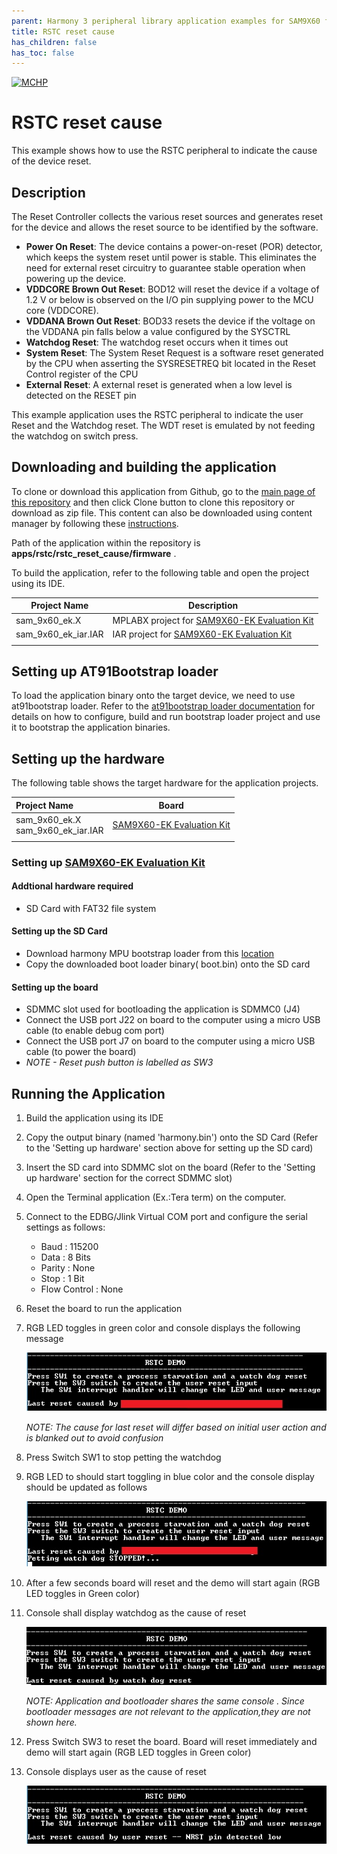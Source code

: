```yaml
---
parent: Harmony 3 peripheral library application examples for SAM9X60 family
title: RSTC reset cause 
has_children: false
has_toc: false
---
```


[![MCHP](https://www.microchip.com/ResourcePackages/Microchip/assets/dist/images/logo.png)](https://www.microchip.com)

# RSTC reset cause

This example shows how to use the RSTC peripheral to indicate the cause of the device reset.

## Description

The Reset Controller collects the various reset sources and generates reset for the device and allows the reset source to be identified by the software.

- **Power On Reset**: The device contains a power-on-reset (POR) detector, which keeps the system reset until power is stable. This eliminates the need for external reset circuitry to guarantee stable operation when powering up the device.
- **VDDCORE Brown Out Reset**: BOD12 will reset the device if a voltage of 1.2 V or below is observed on the I/O pin supplying power to the MCU core (VDDCORE).
- **VDDANA Brown Out Reset**: BOD33 resets the device if the voltage on the VDDANA pin falls below a value configured by the SYSCTRL
- **Watchdog Reset**: The watchdog reset occurs when it times out
- **System Reset**: The System Reset Request is a software reset generated by the CPU when asserting the SYSRESETREQ bit located in the Reset Control register of the CPU
- **External Reset**: A external reset is generated when a low level is detected on the RESET pin

This example application uses the RSTC peripheral to indicate the user Reset and the Watchdog reset. The WDT reset is emulated by not feeding the watchdog on switch press.

## Downloading and building the application

To clone or download this application from Github, go to the [main page of this repository](https://github.com/Microchip-MPLAB-Harmony/csp_apps_sam_9x60) and then click Clone button to clone this repository or download as zip file.
This content can also be downloaded using content manager by following these [instructions](https://github.com/Microchip-MPLAB-Harmony/contentmanager/wiki).

Path of the application within the repository is **apps/rstc/rstc_reset_cause/firmware** .

To build the application, refer to the following table and open the project using its IDE.

| Project Name      | Description                                    |
| ----------------- | ---------------------------------------------- |
| sam_9x60_ek.X | MPLABX project for [SAM9X60-EK Evaluation Kit](https://www.microchip.com/developmenttools/ProductDetails/DT100126) |
| sam_9x60_ek_iar.IAR | IAR project for [SAM9X60-EK Evaluation Kit](https://www.microchip.com/developmenttools/ProductDetails/DT100126) |
|||

## Setting up AT91Bootstrap loader

To load the application binary onto the target device, we need to use at91bootstrap loader. Refer to the [at91bootstrap loader documentation](../../docs/readme_bootstrap.md) for details on how to configure, build and run bootstrap loader project and use it to bootstrap the application binaries.

## Setting up the hardware

The following table shows the target hardware for the application projects.

| Project Name| Board|
|:---------|:---------:|
| sam_9x60_ek.X <br> sam_9x60_ek_iar.IAR | [SAM9X60-EK Evaluation Kit](https://www.microchip.com/developmenttools/ProductDetails/DT100126) |
|||

### Setting up [SAM9X60-EK Evaluation Kit](https://www.microchip.com/developmenttools/ProductDetails/DT100126)

#### Addtional hardware required

- SD Card with FAT32 file system

#### Setting up the SD Card

- Download harmony MPU bootstrap loader from this [location](firmware/at91bootstrap_sam_9x60_ek.X/binaries/boot.bin)
- Copy the downloaded boot loader binary( boot.bin) onto the SD card

#### Setting up the board

- SDMMC slot used for bootloading the application is SDMMC0 (J4)
- Connect the USB port J22 on board to the computer using a micro USB cable (to enable debug com port)
- Connect the USB port J7 on board to the computer using a micro USB cable (to power the board)
- *NOTE - Reset push button is labelled as SW3*

## Running the Application

1. Build the application using its IDE
2. Copy the output binary (named 'harmony.bin') onto the SD Card (Refer to the 'Setting up hardware' section above for setting up the SD card)
3. Insert the SD card into SDMMC slot on the board (Refer to the 'Setting up hardware' section for the correct SDMMC slot)
4. Open the Terminal application (Ex.:Tera term) on the computer.
5. Connect to the EDBG/Jlink Virtual COM port and configure the serial settings as follows:
    - Baud : 115200
    - Data : 8 Bits
    - Parity : None
    - Stop : 1 Bit
    - Flow Control : None
6. Reset the board to run the application
7. RGB LED toggles in green color and console displays the following message

    ![output_1](images/output_rstc_reset_cause_1.png)

    *NOTE: The cause for last reset will differ based on initial user action and is blanked out to avoid confusion*

8. Press Switch SW1 to stop petting the watchdog
9. RGB LED to should start toggling in blue color and the console display should be updated as follows

    ![output_2](images/output_rstc_reset_cause_2.png)

10. After a few seconds board will reset and the demo will start again (RGB LED toggles in Green color)
11. Console shall display watchdog as the cause of reset

    ![output_3](images/output_rstc_reset_cause_3.png)

    *NOTE: Application and bootloader shares the same console . Since bootloader messages are not relevant to the application,they are not shown here.*

12. Press Switch SW3 to reset the board. Board will reset immediately and demo will start again (RGB LED toggles in Green color)
13. Console displays user as the cause of reset

    ![output_4](images/output_rstc_reset_cause_4.png)
